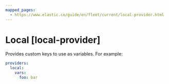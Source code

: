 ```yaml
---
mapped_pages:
  - https://www.elastic.co/guide/en/fleet/current/local-provider.html
---
```


# Local [local-provider]

Provides custom keys to use as variables. For example:

```yaml
providers:
  local:
    vars:
      foo: bar
```

